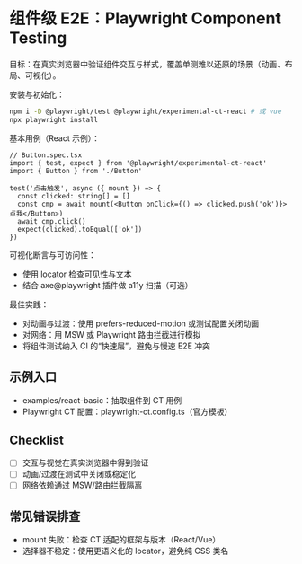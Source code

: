# 组件级 E2E：Playwright Component Testing

目标：在真实浏览器中验证组件交互与样式，覆盖单测难以还原的场景（动画、布局、可视化）。

安装与初始化：
```bash
npm i -D @playwright/test @playwright/experimental-ct-react # 或 vue
npx playwright install
```

基本用例（React 示例）：
```tsx
// Button.spec.tsx
import { test, expect } from '@playwright/experimental-ct-react'
import { Button } from './Button'

test('点击触发', async ({ mount }) => {
  const clicked: string[] = []
  const cmp = await mount(<Button onClick={() => clicked.push('ok')}>点我</Button>)
  await cmp.click()
  expect(clicked).toEqual(['ok'])
})
```

可视化断言与可访问性：
- 使用 locator 检查可见性与文本
- 结合 axe@playwright 插件做 a11y 扫描（可选）

最佳实践：
- 对动画与过渡：使用 prefers-reduced-motion 或测试配置关闭动画
- 对网络：用 MSW 或 Playwright 路由拦截进行模拟
- 将组件测试纳入 CI 的“快速层”，避免与慢速 E2E 冲突

## 示例入口
- examples/react-basic：抽取组件到 CT 用例
- Playwright CT 配置：playwright-ct.config.ts（官方模板）

## Checklist
- [ ] 交互与视觉在真实浏览器中得到验证
- [ ] 动画/过渡在测试中关闭或稳定化
- [ ] 网络依赖通过 MSW/路由拦截隔离

## 常见错误排查
- mount 失败：检查 CT 适配的框架与版本（React/Vue）
- 选择器不稳定：使用更语义化的 locator，避免纯 CSS 类名